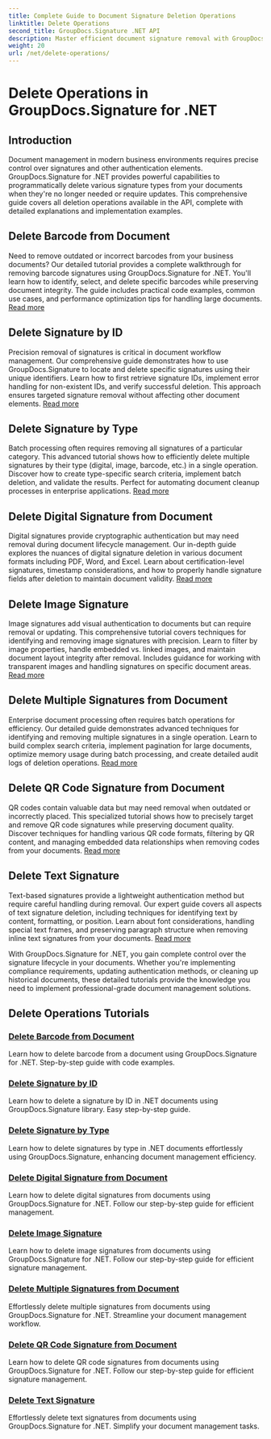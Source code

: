 ```yaml
---
title: Complete Guide to Document Signature Deletion Operations
linktitle: Delete Operations
second_title: GroupDocs.Signature .NET API
description: Master efficient document signature removal with GroupDocs.Signature for .NET. Learn to delete barcodes, QR codes, digital, text, and image signatures with comprehensive step-by-step tutorials.
weight: 20
url: /net/delete-operations/
---
```

# Delete Operations in GroupDocs.Signature for .NET

## Introduction

Document management in modern business environments requires precise control over signatures and other authentication elements. GroupDocs.Signature for .NET provides powerful capabilities to programmatically delete various signature types from your documents when they're no longer needed or require updates. This comprehensive guide covers all deletion operations available in the API, complete with detailed explanations and implementation examples.

## Delete Barcode from Document
Need to remove outdated or incorrect barcodes from your business documents? Our detailed tutorial provides a complete walkthrough for removing barcode signatures using GroupDocs.Signature for .NET. You'll learn how to identify, select, and delete specific barcodes while preserving document integrity. The guide includes practical code examples, common use cases, and performance optimization tips for handling large documents. [Read more](./delete-barcode/)

## Delete Signature by ID
Precision removal of signatures is critical in document workflow management. Our comprehensive guide demonstrates how to use GroupDocs.Signature to locate and delete specific signatures using their unique identifiers. Learn how to first retrieve signature IDs, implement error handling for non-existent IDs, and verify successful deletion. This approach ensures targeted signature removal without affecting other document elements. [Read more](./delete-signature-by-id/)

## Delete Signature by Type
Batch processing often requires removing all signatures of a particular category. This advanced tutorial shows how to efficiently delete multiple signatures by their type (digital, image, barcode, etc.) in a single operation. Discover how to create type-specific search criteria, implement batch deletion, and validate the results. Perfect for automating document cleanup processes in enterprise applications. [Read more](./delete-signature-by-type/)

## Delete Digital Signature from Document
Digital signatures provide cryptographic authentication but may need removal during document lifecycle management. Our in-depth guide explores the nuances of digital signature deletion in various document formats including PDF, Word, and Excel. Learn about certification-level signatures, timestamp considerations, and how to properly handle signature fields after deletion to maintain document validity. [Read more](./delete-digital-signature/)

## Delete Image Signature
Image signatures add visual authentication to documents but can require removal or updating. This comprehensive tutorial covers techniques for identifying and removing image signatures with precision. Learn to filter by image properties, handle embedded vs. linked images, and maintain document layout integrity after removal. Includes guidance for working with transparent images and handling signatures on specific document areas. [Read more](./delete-image-signature/)

## Delete Multiple Signatures from Document
Enterprise document processing often requires batch operations for efficiency. Our detailed guide demonstrates advanced techniques for identifying and removing multiple signatures in a single operation. Learn to build complex search criteria, implement pagination for large documents, optimize memory usage during batch processing, and create detailed audit logs of deletion operations. [Read more](./delete-multiple-signatures/)

## Delete QR Code Signature from Document
QR codes contain valuable data but may need removal when outdated or incorrectly placed. This specialized tutorial shows how to precisely target and remove QR code signatures while preserving document quality. Discover techniques for handling various QR code formats, filtering by QR content, and managing embedded data relationships when removing codes from your documents. [Read more](./delete-qr-code-signature/)

## Delete Text Signature
Text-based signatures provide a lightweight authentication method but require careful handling during removal. Our expert guide covers all aspects of text signature deletion, including techniques for identifying text by content, formatting, or position. Learn about font considerations, handling special text frames, and preserving paragraph structure when removing inline text signatures from your documents. [Read more](./delete-text-signature/)

With GroupDocs.Signature for .NET, you gain complete control over the signature lifecycle in your documents. Whether you're implementing compliance requirements, updating authentication methods, or cleaning up historical documents, these detailed tutorials provide the knowledge you need to implement professional-grade document management solutions.

## Delete Operations Tutorials
### [Delete Barcode from Document](./delete-barcode/)
Learn how to delete barcode from a document using GroupDocs.Signature for .NET. Step-by-step guide with code examples.
### [Delete Signature by ID](./delete-signature-by-id/)
Learn how to delete a signature by ID in .NET documents using GroupDocs.Signature library. Easy step-by-step guide.
### [Delete Signature by Type](./delete-signature-by-type/)
Learn how to delete signatures by type in .NET documents effortlessly using GroupDocs.Signature, enhancing document management efficiency.
### [Delete Digital Signature from Document](./delete-digital-signature/)
Learn how to delete digital signatures from documents using GroupDocs.Signature for .NET. Follow our step-by-step guide for efficient management.
### [Delete Image Signature](./delete-image-signature/)
Learn how to delete image signatures from documents using GroupDocs.Signature for .NET. Follow our step-by-step guide for efficient signature management.
### [Delete Multiple Signatures from Document](./delete-multiple-signatures/)
Effortlessly delete multiple signatures from documents using GroupDocs.Signature for .NET. Streamline your document management workflow.
### [Delete QR Code Signature from Document](./delete-qr-code-signature/)
Learn how to delete QR code signatures from documents using GroupDocs.Signature for .NET. Follow our step-by-step guide for efficient signature management.
### [Delete Text Signature](./delete-text-signature/)
Effortlessly delete text signatures from documents using GroupDocs.Signature for .NET. Simplify your document management tasks.
